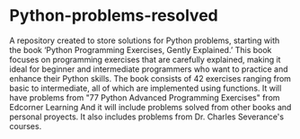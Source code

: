 # Python-problems-resolved
A repository created to store solutions for Python problems, starting with the book ‘Python Programming Exercises, Gently Explained.’ This book focuses on programming exercises that are carefully explained, making it ideal for beginner and intermediate programmers who want to practice and enhance their Python skills. The book consists of 42 exercises ranging from basic to intermediate, all of which are implemented using functions.
It will have problems from "77 Python Advanced Programming Exercises" from Edcorner Learning
And it will include problems solved from other books and personal proyects.
It also includes problems from Dr. Charles Severance's courses. 
